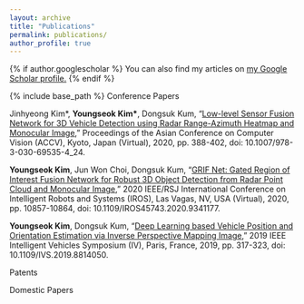 ```yaml
---
layout: archive
title: "Publications"
permalink: publications/
author_profile: true
---
```


{% if author.googlescholar %}
  You can also find my articles on <u><a href="{{author.googlescholar}}">my Google Scholar profile</a>.</u>
{% endif %}

{% include base_path %}
Conference Papers

Jinhyeong Kim\*, **Youngseok Kim\***, Dongsuk Kum, “[Low-level Sensor Fusion Network for 3D Vehicle Detection using Radar Range-Azimuth Heatmap and Monocular Image](https://www.researchgate.net/publication/344661441_Low-level_Sensor_Fusion_for_3D_Vehicle_Detection_using_Radar_Range-Azimuth_Heatmap_and_Monocular_Image),” Proceedings of the Asian Conference on Computer Vision (ACCV), Kyoto, Japan (Virtual), 2020, pp. 388-402, doi: 10.1007/978-3-030-69535-4_24.

**Youngseok Kim**, Jun Won Choi, Dongsuk Kum, “[GRIF Net: Gated Region of Interest Fusion Network for Robust 3D Object Detection from Radar Point Cloud and Monocular Image](https://www.researchgate.net/publication/335499200_Deep_Learning_based_Vehicle_Position_and_Orientation_Estimation_via_Inverse_Perspective_Mapping_Image),” 2020 IEEE/RSJ International Conference on Intelligent Robots and Systems (IROS), Las Vagas, NV, USA (Virtual), 2020, pp. 10857-10864, doi: 10.1109/IROS45743.2020.9341177.

**Youngseok Kim**, Dongsuk Kum, “[Deep Learning based Vehicle Position and Orientation Estimation via Inverse Perspective Mapping Image](https://www.researchgate.net/publication/335499200_Deep_Learning_based_Vehicle_Position_and_Orientation_Estimation_via_Inverse_Perspective_Mapping_Image),” 2019 IEEE Intelligent Vehicles Symposium (IV), Paris, France, 2019, pp. 317-323, doi: 10.1109/IVS.2019.8814050.

Patents


Domestic Papers

